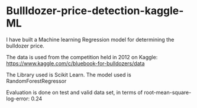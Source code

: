 # Bullldozer-price-detection-kaggle-ML

I have built a Machine learning Regression model for determining the bulldozer price.

The data is used from the competition held in 2012 on Kaggle: https://www.kaggle.com/c/bluebook-for-bulldozers/data

The Library used is Scikit Learn.
The model used is RandomForestRegressor

Evaluation is done on test and valid data set, in terms of root-mean-square-log-error: 0.24
